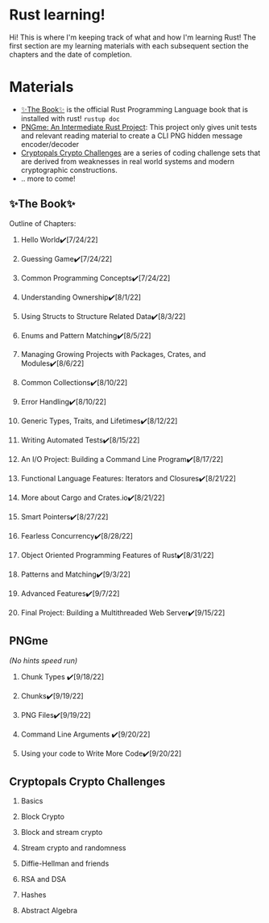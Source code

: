 

# Rust learning!

Hi! This is where I'm keeping track of what and how I'm learning Rust! The first section are my learning materials with each subsequent section the chapters and the date of completion. 

# Materials

- [✨The Book✨](https://doc.rust-lang.org/book/) is the official Rust Programming Language book that is installed with rust! `rustup doc`
- [PNGme: An Intermediate Rust Project](https://picklenerd.github.io/pngme_book/): This project only gives unit tests and relevant reading material to create a CLI PNG hidden message encoder/decoder
- [Cryptopals Crypto Challenges](https://cryptopals.com/) are a series of coding challenge sets that are derived from weaknesses in real world systems and modern cryptographic constructions.
- .. more to come!

## ✨The Book✨

Outline of Chapters:

1. Hello World✔️[7/24/22]

2. Guessing Game✔️[7/24/22]

3. Common Programming Concepts✔️[7/24/22]

4. Understanding Ownership✔️[8/1/22]

5. Using Structs to Structure Related Data✔️[8/3/22]

6. Enums and Pattern Matching✔️[8/5/22]

7. Managing Growing Projects with Packages, Crates, and Modules✔️[8/6/22]

8. Common Collections✔️[8/10/22]

9. Error Handling✔️[8/10/22]

10. Generic Types, Traits, and Lifetimes✔️[8/12/22]

11. Writing Automated Tests✔️[8/15/22]

12. An I/O Project: Building a Command Line Program✔️[8/17/22]

13. Functional Language Features: Iterators and Closures✔️[8/21/22]

14. More about Cargo and Crates.io✔️[8/21/22]

15. Smart Pointers✔️[8/27/22]

16. Fearless Concurrency✔️[8/28/22]

17. Object Oriented Programming Features of Rust✔️[8/31/22]

18. Patterns and Matching✔️[9/3/22]

19. Advanced Features✔️[9/7/22]

20. Final Project: Building a Multithreaded Web Server✔️[9/15/22]

## PNGme
*(No hints speed run)*

1. Chunk Types ✔️[9/18/22]

2. Chunks✔️[9/19/22]

3. PNG Files✔️[9/19/22]

4. Command Line Arguments ✔️[9/20/22]

5. Using your code to Write More Code✔️[9/20/22]

## Cryptopals Crypto Challenges

1. Basics

2. Block Crypto

3. Block and stream crypto

4. Stream crypto and randomness

5. Diffie-Hellman and friends

6. RSA and DSA

7. Hashes

8. Abstract Algebra